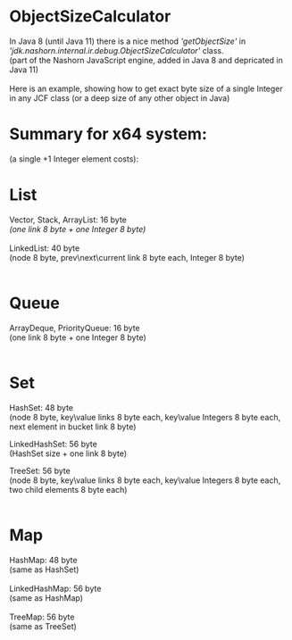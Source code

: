 # ObjectSizeCalculator
In Java 8 (until Java 11) there is a nice method _'getObjectSize'_ in _'jdk.nashorn.internal.ir.debug.ObjectSizeCalculator'_ class.<br>
(part of the Nashorn JavaScript engine, added in Java 8 and depricated in Java 11)<br>
<br>
Here is an example, showing how to get exact byte size of a single Integer in any JCF class (or a deep size of any other object in Java)

# Summary for x64 system:
(a single +1 Integer element costs):

# List
Vector, Stack, ArrayList: 16 byte<br>
_(one link 8 byte + one Integer 8 byte)_<br>
<br>
LinkedList: 40 byte<br>
(node 8 byte, prev\next\current link 8 byte each, Integer 8 byte)<br>
<br>
# Queue
ArrayDeque, PriorityQueue: 16 byte<br>
(one link 8 byte + one Integer 8 byte)<br>
<br>
# Set
HashSet: 48 byte<br>
(node 8 byte, key\value links 8 byte each, key\value Integers 8 byte each, next element in bucket link 8 byte)<br>

LinkedHashSet: 56 byte<br>
(HashSet size + one link 8 byte)

TreeSet: 56 byte<br>
(node 8 byte, key\value links 8 byte each, key\value Integers 8 byte each, two child elements 8 byte each)<br>
<br>

# Map
HashMap: 48 byte<br>
(same as HashSet)<br>
<br>
LinkedHashMap: 56 byte<br>
(same as HashMap)<br>
<br>
TreeMap: 56 byte<br>
(same as TreeSet)<br>
